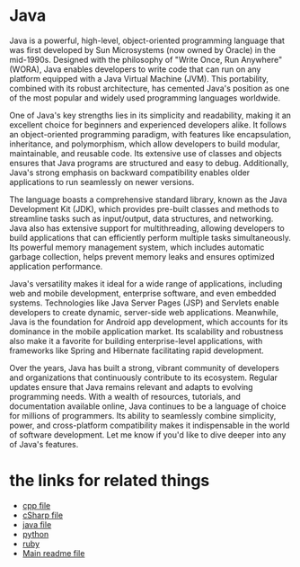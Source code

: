 # Java
Java is a powerful, high-level, object-oriented programming language that was first developed by Sun Microsystems (now owned by Oracle) in the mid-1990s. Designed with the philosophy of "Write Once, Run Anywhere" (WORA), Java enables developers to write code that can run on any platform equipped with a Java Virtual Machine (JVM). This portability, combined with its robust architecture, has cemented Java's position as one of the most popular and widely used programming languages worldwide.

One of Java's key strengths lies in its simplicity and readability, making it an excellent choice for beginners and experienced developers alike. It follows an object-oriented programming paradigm, with features like encapsulation, inheritance, and polymorphism, which allow developers to build modular, maintainable, and reusable code. Its extensive use of classes and objects ensures that Java programs are structured and easy to debug. Additionally, Java's strong emphasis on backward compatibility enables older applications to run seamlessly on newer versions.

The language boasts a comprehensive standard library, known as the Java Development Kit (JDK), which provides pre-built classes and methods to streamline tasks such as input/output, data structures, and networking. Java also has extensive support for multithreading, allowing developers to build applications that can efficiently perform multiple tasks simultaneously. Its powerful memory management system, which includes automatic garbage collection, helps prevent memory leaks and ensures optimized application performance.

Java's versatility makes it ideal for a wide range of applications, including web and mobile development, enterprise software, and even embedded systems. Technologies like Java Server Pages (JSP) and Servlets enable developers to create dynamic, server-side web applications. Meanwhile, Java is the foundation for Android app development, which accounts for its dominance in the mobile application market. Its scalability and robustness also make it a favorite for building enterprise-level applications, with frameworks like Spring and Hibernate facilitating rapid development.

Over the years, Java has built a strong, vibrant community of developers and organizations that continuously contribute to its ecosystem. Regular updates ensure that Java remains relevant and adapts to evolving programming needs. With a wealth of resources, tutorials, and documentation available online, Java continues to be a language of choice for millions of programmers. Its ability to seamlessly combine simplicity, power, and cross-platform compatibility makes it indispensable in the world of software development. Let me know if you'd like to dive deeper into any of Java's features.

 # the links for related things
- [cpp file](cpp.md)
- [cSharp file](cSharp.md)
- [java file](java.md)
- [python](pyhton.md)
- [ruby](ruby.md)
- [Main readme file](../README.md)